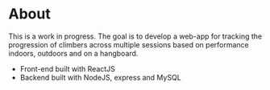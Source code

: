 # About
This is a work in progress. The goal is to develop a web-app for tracking the progression of climbers across multiple sessions based on performance indoors, outdoors and on a hangboard.

* Front-end built with ReactJS
* Backend built with NodeJS, express and MySQL
